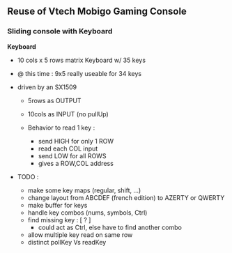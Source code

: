 ## Reuse of Vtech Mobigo Gaming Console

### Sliding console with Keyboard

**Keyboard**
  - 10 cols x 5 rows matrix Keyboard w/ 35 keys
  - @ this time : 9x5 really useable for 34 keys

  - driven by an SX1509
    - 5rows as OUTPUT
    - 10cols as INPUT (no pullUp)

    - Behavior to read 1 key :
      - send HIGH for only 1 ROW
      - read each COL input
      - send LOW for all ROWS
      - gives a ROW,COL address

  - TODO :
    - make some key maps (regular, shift, ...)
    - change layout from ABCDEF (french edition) to AZERTY or QWERTY
    - make buffer for keys
    - handle key combos (nums, symbols, Ctrl)
    - find missing key : [ ? ]
      - could act as Ctrl, else have to find another combo
    - allow multiple key read on same row
    - distinct pollKey Vs readKey
    